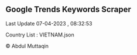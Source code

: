 

## Google Trends Keywords Scraper 
 
Last Update 07-04-2023 , 08:32:53

Country List :
VIETNAM.json



© Abdul Muttaqin 
